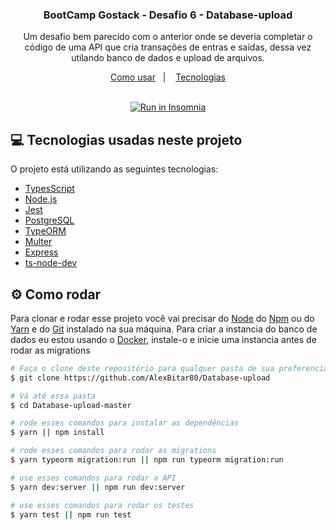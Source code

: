 <h3 align="center">
	BootCamp Gostack - Desafio 6 - Database-upload
</h3>
<p align="center">
  Um desafio bem parecido com o anterior onde se deveria completar o código de uma API que cria transações de entras e saídas, dessa vez utilando banco de dados e upload de arquivos.
</p>

<p align="center">
  <a href="#gear-como-rodar">Como usar</a>&nbsp;&nbsp;&nbsp;|&nbsp;&nbsp;&nbsp;
  <a href="#computer-tecnologias-usadas-neste-projeto">Tecnologias</a>
</p>

</br>

<div align="center">
  <a href="https://insomnia.rest/run/?label=Desafio%20Database-upload&uri=https%3A%2F%2Fgithub.com%2FAlexBitar80%2FDatabase-upload%2Fblob%2Fmaster%2FInsomnia_2020-11-25.json" target="_blank"><img src="https://insomnia.rest/images/run.svg" alt="Run in Insomnia"></a>
</div>

## :computer: Tecnologias usadas neste projeto

O projeto está utilizando as seguintes tecnologias:

-  [TypesScript](https://www.typescriptlang.org/)
-  [Node.js](https://nodejs.org/en/)
-  [Jest](https://jestjs.io/)
-  [PostgreSQL](https://www.postgresql.org/)
-  [TypeORM](https://typeorm.io/#/)
-  [Multer](https://www.npmjs.com/package/multer)
-  [Express](https://expressjs.com/pt-br/)
-  [ts-node-dev](https://www.npmjs.com/package/ts-node-dev)

## :gear: Como rodar

Para clonar e rodar esse projeto você vai precisar do [Node](https://nodejs.org/en/) do [Npm](https://www.npmjs.com/get-npm) ou do [Yarn](https://yarnpkg.com/) e do [Git](https://git-scm.com/) instalado na sua máquina.
Para criar a instancia do banco de dados eu estou usando o [Docker](https://docs.docker.com/get-docker/), instale-o e inicie uma instancia antes de rodar as migrations

```bash
# Faça o clone deste repositório para qualquer pasta de sua preferencia
$ git clone https://github.com/AlexBitar80/Database-upload

# Vá até essa pasta
$ cd Database-upload-master

# rode esses comandos para instalar as dependências
$ yarn || npm install

# rode esses comandos para rodar as migrations
$ yarn typeorm migration:run || npm run typeorm migration:run

# use esses comandos para rodar a API
$ yarn dev:server || npm run dev:server

# use esses comandos para rodar os testes
$ yarn test || npm run test

```
